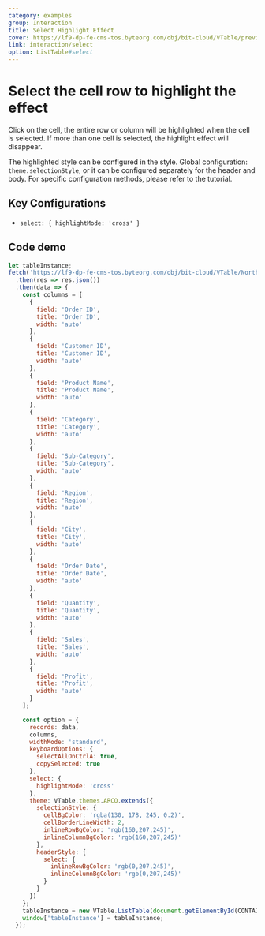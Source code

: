 ```yaml
---
category: examples
group: Interaction
title: Select Highlight Effect
cover: https://lf9-dp-fe-cms-tos.byteorg.com/obj/bit-cloud/VTable/preview/select-highlight.png
link: interaction/select
option: ListTable#select
---
```


# Select the cell row to highlight the effect

Click on the cell, the entire row or column will be highlighted when the cell is selected. If more than one cell is selected, the highlight effect will disappear.

The highlighted style can be configured in the style. Global configuration: `theme.selectionStyle`, or it can be configured separately for the header and body. For specific configuration methods, please refer to the tutorial.

## Key Configurations

- `select: {
  highlightMode: 'cross'
}`

## Code demo

```javascript livedemo template=vtable
let tableInstance;
fetch('https://lf9-dp-fe-cms-tos.byteorg.com/obj/bit-cloud/VTable/North_American_Superstore_data.json')
  .then(res => res.json())
  .then(data => {
    const columns = [
      {
        field: 'Order ID',
        title: 'Order ID',
        width: 'auto'
      },
      {
        field: 'Customer ID',
        title: 'Customer ID',
        width: 'auto'
      },
      {
        field: 'Product Name',
        title: 'Product Name',
        width: 'auto'
      },
      {
        field: 'Category',
        title: 'Category',
        width: 'auto'
      },
      {
        field: 'Sub-Category',
        title: 'Sub-Category',
        width: 'auto'
      },
      {
        field: 'Region',
        title: 'Region',
        width: 'auto'
      },
      {
        field: 'City',
        title: 'City',
        width: 'auto'
      },
      {
        field: 'Order Date',
        title: 'Order Date',
        width: 'auto'
      },
      {
        field: 'Quantity',
        title: 'Quantity',
        width: 'auto'
      },
      {
        field: 'Sales',
        title: 'Sales',
        width: 'auto'
      },
      {
        field: 'Profit',
        title: 'Profit',
        width: 'auto'
      }
    ];

    const option = {
      records: data,
      columns,
      widthMode: 'standard',
      keyboardOptions: {
        selectAllOnCtrlA: true,
        copySelected: true
      },
      select: {
        highlightMode: 'cross'
      },
      theme: VTable.themes.ARCO.extends({
        selectionStyle: {
          cellBgColor: 'rgba(130, 178, 245, 0.2)',
          cellBorderLineWidth: 2,
          inlineRowBgColor: 'rgb(160,207,245)',
          inlineColumnBgColor: 'rgb(160,207,245)'
        },
        headerStyle: {
          select: {
            inlineRowBgColor: 'rgb(0,207,245)',
            inlineColumnBgColor: 'rgb(0,207,245)'
          }
        }
      })
    };
    tableInstance = new VTable.ListTable(document.getElementById(CONTAINER_ID), option);
    window['tableInstance'] = tableInstance;
  });
```

